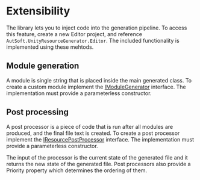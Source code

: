 # Extensibility

The library lets you to inject code into the generation pipeline. To access this feature, create a new Editor project, and reference `AutSoft.UnityResourceGenerator.Editor`. The included functionality is implemented using these mehtods.

## Module generation

A module is single string that is placed inside the main generated class. To create a custom module implement the [IModuleGenerator](xref:AutSoft.UnityResourceGenerator.Editor.Generation.IModuleGenerator) interface. The implementation must provide a parameterless constructor.

## Post processing

A post processor is a piece of code that is run after all modules are produced, and the final file text is created. To create a post processor implement the [IResourcePostProcessor](xref:AutSoft.UnityResourceGenerator.Editor.Generation.IResourcePostProcessor) interface. The implementation must provide a parameterless constructor.

The input of the processor is the current state of the generated file and it returns the new state of the generated file. Post processors also provide a Priority property which determines the ordering of them.
